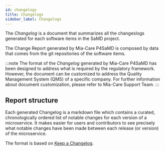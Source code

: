 ```yaml
---
id: changelogs
title: Changelogs
sidebar_label: Changelogs
---
```


The *Changelog* is a document that summarizes all the changeslogs generated for each software items in the SaMD project.

The Change Report generated by Mia-Care P4SaMD is composed by data that comes from the git repositories of the software items.

:::note
The format of the *Changelog* generated by Mia-Care P4SaMD has been designed to address what is required by the regulatory framework. However, the document can be customized to address the Quality Management System (QMS) of a specific company. For further information about document customization, please refer to Mia-Care Support Team. 
:::

## Report structure

Each generated Changelog is a markdown file which contains a curated, chronologically ordered list of notable changes for each version of a microservice.
It makes easier for users and contributors to see precisely what notable changes have been made between each release (or version) of the microservice.

The format is based on [Keep a Changelog](https://keepachangelog.com/en/1.0.0/).
